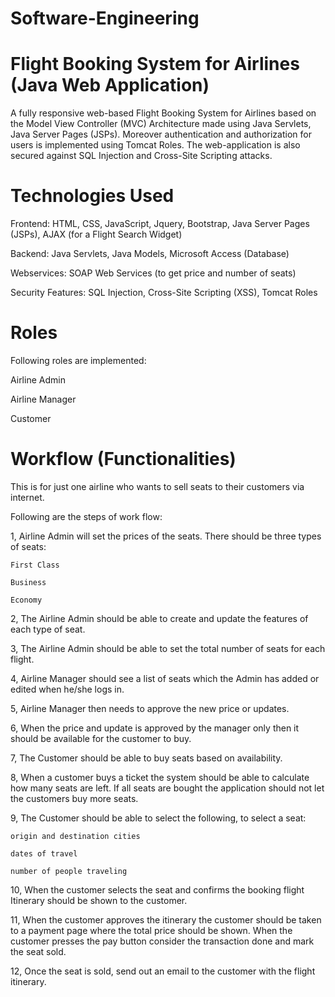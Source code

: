# Software-Engineering 
# Flight Booking System for Airlines (Java Web Application) 


A fully responsive web-based Flight Booking System for Airlines based on the Model View Controller (MVC) Architecture made using Java Servlets, Java Server Pages (JSPs). Moreover authentication and authorization for users is implemented using Tomcat Roles. The web-application is also secured against SQL Injection and Cross-Site Scripting attacks.
# Technologies Used
Frontend: HTML, CSS, JavaScript, Jquery, Bootstrap, Java Server Pages (JSPs), AJAX (for a Flight Search Widget)

Backend: Java Servlets, Java Models, Microsoft Access (Database)

Webservices: SOAP Web Services (to get price and number of seats)

Security Features: SQL Injection, Cross-Site Scripting (XSS), Tomcat Roles

# Roles
Following roles are implemented:

 Airline Admin

 Airline Manager

 Customer

# Workflow (Functionalities)
This is for just one airline who wants to sell seats to their customers via internet.

Following are the steps of work flow:

1, Airline Admin will set the prices of the seats. There should be three types of seats:
  
    First Class
  
    Business
  
    Economy
    

2, The Airline Admin should be able to create and update the features of each type of seat.

3, The Airline Admin should be able to set the total number of seats for each flight.

4, Airline Manager should see a list of seats which the Admin has added or edited when he/she logs in.

5, Airline Manager then needs to approve the new price or updates.

6, When the price and update is approved by the manager only then it should be available for the customer to buy.

7, The Customer should be able to buy seats based on availability.

8, When a customer buys a ticket the system should be able to calculate how many seats are left. If all seats are bought the application should not let the customers buy more seats.

9, The Customer should be able to select the following, to select a seat:

    origin and destination cities
    
    dates of travel
    
    number of people traveling

10, When the customer selects the seat and confirms the booking flight Itinerary should be shown to the customer.

11, When the customer approves the itinerary the customer should be taken to a payment page where the total price should be shown. When the customer presses the pay button consider the transaction done and mark the seat sold.

12, Once the seat is sold, send out an email to the customer with the flight itinerary.
